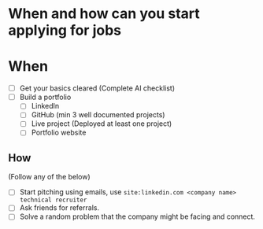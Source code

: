 # When and how can you start applying for jobs

# When

- [ ] Get your basics cleared (Complete AI checklist)
- [ ] Build a portfolio
  - [ ] LinkedIn
  - [ ] GitHub (min 3 well documented projects)
  - [ ] Live project (Deployed at least one project)
  - [ ] Portfolio website

 ## How

(Follow any of the below)

- [ ] Start pitching using emails, use `site:linkedin.com <company name> technical recruiter`
- [ ] Ask friends for referrals.
- [ ] Solve a random problem that the company might be facing and connect.